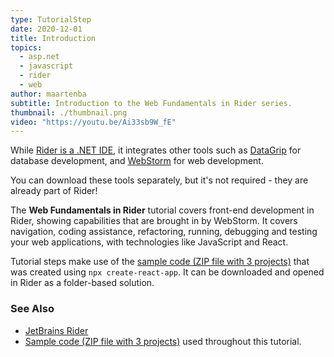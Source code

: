 ```yaml
---
type: TutorialStep
date: 2020-12-01
title: Introduction
topics:
  - asp.net
  - javascript
  - rider
  - web
author: maartenba
subtitle: Introduction to the Web Fundamentals in Rider series.
thumbnail: ./thumbnail.png
video: "https://youtu.be/Ai33sb9W_fE"
---
```


While [Rider is a .NET IDE](https://www.jetbrains.com/rider/), it integrates other tools such as [DataGrip](https://www.jetbrains.com/datagrip/) for database development, and [WebStorm](https://www.jetbrains.com/webstorm/) for web development.

You can download these tools separately, but it's not required - they are already part of Rider!

The **Web Fundamentals in Rider** tutorial covers front-end development in Rider, showing capabilities that are brought in by WebStorm.
It covers navigation, coding assistance, refactoring, running, debugging and testing your web applications, with technologies like JavaScript and React.

Tutorial steps make use of the [sample code (ZIP file with 3 projects)](https://raw.githubusercontent.com/jetbrains/guide/main/site/dotnet/demos/tutorials/web-fundamentals/rider-web-fundamentals.zip) that was created using `npx create-react-app`.
It can be downloaded and opened in Rider as a folder-based solution.

### See Also

- [JetBrains Rider](https://www.jetbrains.com/rider/)
- [Sample code (ZIP file with 3 projects)](https://raw.githubusercontent.com/jetbrains/guide/main/site/dotnet/demos/tutorials/web-fundamentals/rider-web-fundamentals.zip) used throughout this tutorial.
